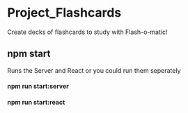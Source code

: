 # Project_Flashcards
Create decks of flashcards to study with Flash-o-matic!

## npm start
Runs the Server and React
or you could run them seperately

#### npm run start:server
#### npm run start:react
